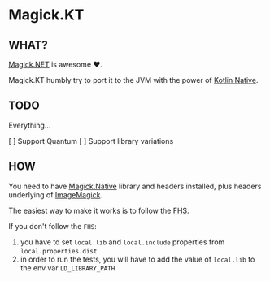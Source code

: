 # Magick.KT

## WHAT?

[Magick.NET](https://github.com/dlemstra/Magick.NET) is awesome ❤️.

Magick.KT humbly try to port it to the JVM with the power of [Kotlin Native](https://kotlinlang.org/docs/native-c-interop.html).

## TODO

Everything...

[ ] Support Quantum
[ ] Support library variations

## HOW

You need to have [Magick.Native](https://github.com/dlemstra/Magick.Native) library and headers installed,
plus headers underlying of [ImageMagick](https://github.com/ImageMagick/ImageMagick).

The easiest way to make it works is to follow the [FHS](https://en.wikipedia.org/wiki/Filesystem_Hierarchy_Standard).

If you don't follow the `FHS`:

1. you have to set `local.lib` and `local.include` properties from `local.properties.dist`
2. in order to run the tests, you will have to add the value of `local.lib` to the env var `LD_LIBRARY_PATH`
